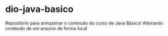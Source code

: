 # dio-java-basico
Repositório para armazenar o conteudo do curso de Java Básico!
Alterando conteudo de um arquivo de forma local

